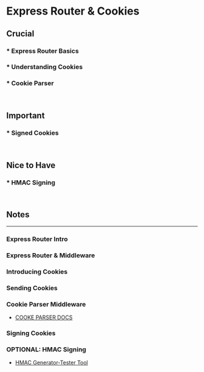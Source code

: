 # Express Router & Cookies

## Crucial 

### * Express Router Basics
### * Understanding Cookies
### * Cookie Parser 

<br>

## Important 

### * Signed Cookies

<br>

## Nice to Have

### * HMAC Signing

<br>

## Notes

<hr>

### Express Router Intro

### Express Router & Middleware

### Introducing Cookies

### Sending Cookies

### Cookie Parser Middleware
* [COOKE PARSER DOCS](https://www.npmjs.com/package/cookie-parser)

### Signing Cookies

### OPTIONAL: HMAC Signing
* [HMAC Generator-Tester Tool](https://www.freeformatter.com/hmac-generator.html)




